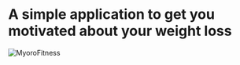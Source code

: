 # A simple application to get you motivated about your weight loss
![MyoroFitness](https://github.com/Myoro/MyoroFitness/assets/66643637/a73e136b-887e-463b-8368-c34db80733c4)
